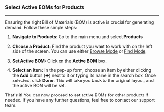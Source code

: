 ### Select Active BOMs for Products
_____________
Ensuring the right Bill of Materials (BOM) is active is crucial for generating demand. Follow these simple steps:

1. **Navigate to Products:** Go to the main menu and select **Products**.
    
2. **Choose a Product:** Find the product you want to work with on the left side of the screen. You can use either [Browse Mode](https://github.com/Fx-Professional-Services/HorizonDocs/blob/main/Horizon%20User%20Guide/Searching%20on%20Horizon/Browse%20Mode.md) or [Find Mode](https://github.com/Fx-Professional-Services/HorizonDocs/blob/main/Horizon%20User%20Guide/Searching%20on%20Horizon/Find%20Mode.md).
    
3. **Set Active BOM:** Click on the **Active BOM** box.
    
4. **Select an Item:** In the pop-up form, choose an item by either clicking the **Add** button (✚) next to it or typing its name in the search box. Once selected, click **Done**. This will take you back to the original layout, and the active BOM will be set.

That's it! You can now proceed to set active BOMs for other products if needed. If you have any further questions, feel free to contact our support team.
